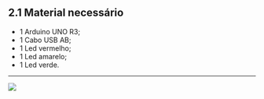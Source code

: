 ## 2.1 Material necessário
-   1 Arduino UNO R3;
-   1 Cabo USB AB;
-   1 Led vermelho;
-   1 Led amarelo;
-   1 Led verde.

---

<a  href="https://github.com/GiganteDev/Arduino-semaforo/blob/main/src/2-Ambiente/2-Diagrama-de-ligacao.md"><img src="https://img.shields.io/badge/%E2%9E%94%20-Continuar-fff"/></a>